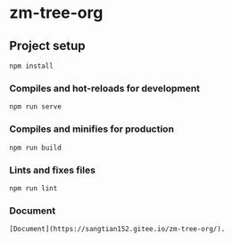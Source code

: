 # zm-tree-org

## Project setup
```
npm install
```

### Compiles and hot-reloads for development
```
npm run serve
```

### Compiles and minifies for production
```
npm run build
```

### Lints and fixes files
```
npm run lint
```
### Document
```
[Document](https://sangtian152.gitee.io/zm-tree-org/).
```
